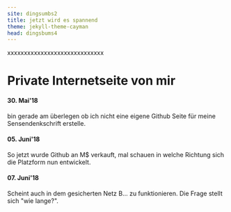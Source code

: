 ```yaml
---   
site: dingsumbs2
title: jetzt wird es spannend    
theme: jekyll-theme-cayman
head: dingsbums4
--- 
```


xxxxxxxxxxxxxxxxxxxxxxxxxxxxx


Private Internetseite von mir
============================================

#### 30. Mai'18
bin gerade am überlegen ob ich nicht eine eigene Github Seite für meine Sensendenkschrift erstelle.

#### 05. Juni'18
So jetzt wurde Github an M$ verkauft, mal schauen in welche Richtung sich die Platzform nun entwickelt.

#### 07. Juni'18
Scheint auch in dem gesicherten Netz B... zu funktionieren. Die Frage stellt sich "wie lange?".





